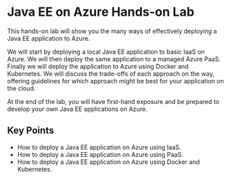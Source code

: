 # Java EE on Azure Hands-on Lab

This hands-on lab will show you the many ways of effectively deploying a Java EE application to Azure. 

We will start by deploying a local Java EE application to basic IaaS on Azure. We will then deploy the same application to a managed 
Azure PaaS. Finally we will deploy the application to Azure using Docker and Kubernetes. We will discuss the trade-offs of each approach on the way, 
offering guidelines for which approach might be best for your application on the cloud.

At the end of the lab, you will have first-hand exposure and be prepared to develop your own Java EE applications on Azure.

## Key Points
* How to deploy a Java EE application on Azure using IaaS.
* How to deploy a Java EE application on Azure using PaaS.
* How to deploy a Java EE application on Azure using Docker and Kubernetes.
